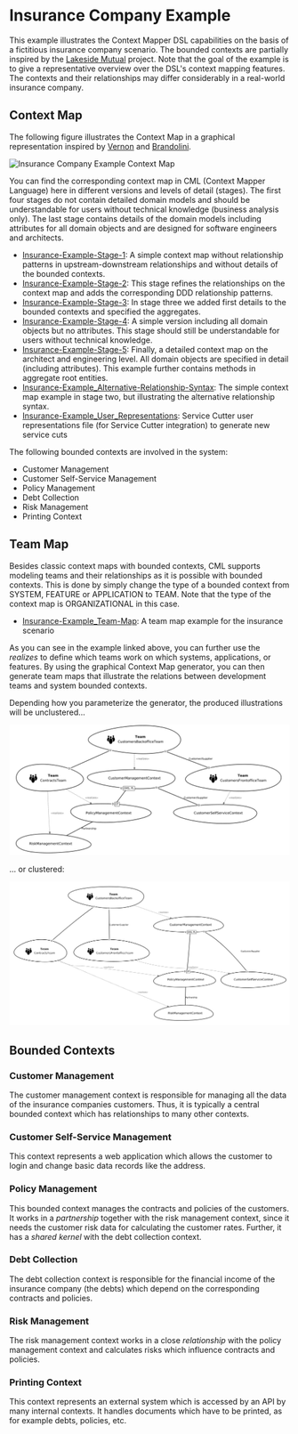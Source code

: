 # Insurance Company Example
This example illustrates the Context Mapper DSL capabilities on the basis of a fictitious insurance company scenario. The bounded contexts are partially inspired by the [Lakeside Mutual](https://github.com/Microservice-API-Patterns/LakesideMutual) project.
Note that the goal of the example is to give a representative overview over the DSL's context mapping features. The contexts and their relationships may differ considerably in a real-world insurance company.

## Context Map
The following figure illustrates the Context Map in a graphical representation inspired by [Vernon][1] and [Brandolini][2].

<img alt="Insurance Company Example Context Map" src="./images/ContextMap-Illustration.png" width="650px">

You can find the corresponding context map in CML (Context Mapper Language) here in different versions and levels of detail (stages). The first four stages do
not contain detailed domain models and should be understandable for users without technical knowledge (business analysis only). The last stage contains details of
the domain models including attributes for all domain objects and are designed for software engineers and architects. 

 * [Insurance-Example-Stage-1](./Insurance-Example-Stage-1.cml): A simple context map without relationship patterns in upstream-downstream relationships and without details of the bounded contexts.
 * [Insurance-Example-Stage-2](./Insurance-Example-Stage-2.cml): This stage refines the relationships on the context map and adds the corresponding DDD relationship patterns.
 * [Insurance-Example-Stage-3](./Insurance-Example-Stage-3.cml): In stage three we added first details to the bounded contexts and specified the aggregates.
 * [Insurance-Example-Stage-4](./Insurance-Example-Stage-4.cml): A simple version including all domain objects but no attributes. This stage should still be understandable for users without technical knowledge.
 * [Insurance-Example-Stage-5](./Insurance-Example-Stage-5.cml): Finally, a detailed context map on the architect and engineering level. All domain objects are specified in detail (including attributes). This example further contains methods in aggregate root entities.
 * [Insurance-Example_Alternative-Relationship-Syntax](./Insurance-Example_Alternative-Relationship-Syntax.cml): The simple context map example in stage two, but illustrating the alternative relationship syntax.
 * [Insurance-Example_User_Representations](./Insurance-Example_User_Representations.scl): Service Cutter user representations file (for Service Cutter integration) to generate new service cuts

The following bounded contexts are involved in the system:
 * Customer Management
 * Customer Self-Service Management
 * Policy Management
 * Debt Collection
 * Risk Management
 * Printing Context

## Team Map
Besides classic context maps with bounded contexts, CML supports modeling teams and their relationships as it is possible with bounded contexts. This is done by simply change the type of a bounded context from SYSTEM, FEATURE or APPLICATION to TEAM. Note that the type of the context map is ORGANIZATIONAL in this case.

 * [Insurance-Example_Team-Map](./Insurance-Example_Team-Map.cml): A team map example for the insurance scenario

As you can see in the example linked above, you can further use the _realizes_ to define which teams work on which systems, applications, or features. By using the graphical Context Map generator, you can then generate team maps that illustrate the relations between development teams and system bounded contexts.

Depending how you parameterize the generator, the produced illustrations will be unclustered...

<img alt="Insurance Company Example Team Map (Unclustered)" src="./images/TeamMap-Illustration-1.png">

... or clustered:

<img alt="Insurance Company Example Team Map (Clustered)" src="./images/TeamMap-Illustration-2.png">

## Bounded Contexts
 
### Customer Management
The customer management context is responsible for managing all the data of the insurance companies customers. Thus, it is typically a central bounded context which has relationships to many other contexts.

### Customer Self-Service Management
This context represents a web application which allows the customer to login and change basic data records like the address.

### Policy Management
This bounded context manages the contracts and policies of the customers. It works in a _partnership_ together with the risk management context, since it needs the customer risk data for calculating the customer rates. Further, it has a _shared kernel_ with the debt collection context. 

### Debt Collection
The debt collection context is responsible for the financial income of the insurance company (the debts) which depend on the corresponding contracts and policies.

### Risk Management
The risk management context works in a close _relationship_ with the policy management context and calculates risks which influence contracts and policies.

### Printing Context
This context represents an external system which is accessed by an API by many internal contexts. It handles documents which have to be printed, as for example debts, policies, etc.

[1]: https://www.amazon.de/Implementing-Domain-Driven-Design-Vaughn-Vernon/dp/0321834577
[2]: https://www.infoq.com/articles/ddd-contextmapping
